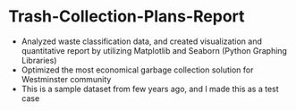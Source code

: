 # Trash-Collection-Plans-Report
- Analyzed waste classification data, and created visualization and quantitative report by utilizing Matplotlib and Seaborn (Python Graphing Libraries)
- Optimized the most economical garbage collection solution for Westminster community
- This is a sample dataset from few years ago, and I made this as a test case
